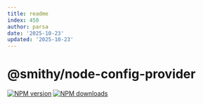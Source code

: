 ```yaml
---
title: readme
index: 450
author: parsa
date: '2025-10-23'
updated: '2025-10-23'
---
```

# @smithy/node-config-provider

[![NPM version](https://img.shields.io/npm/v/@smithy/node-config-provider/latest.svg)](https://www.npmjs.com/package/@smithy/node-config-provider)
[![NPM downloads](https://img.shields.io/npm/dm/@smithy/node-config-provider.svg)](https://www.npmjs.com/package/@smithy/node-config-provider)
